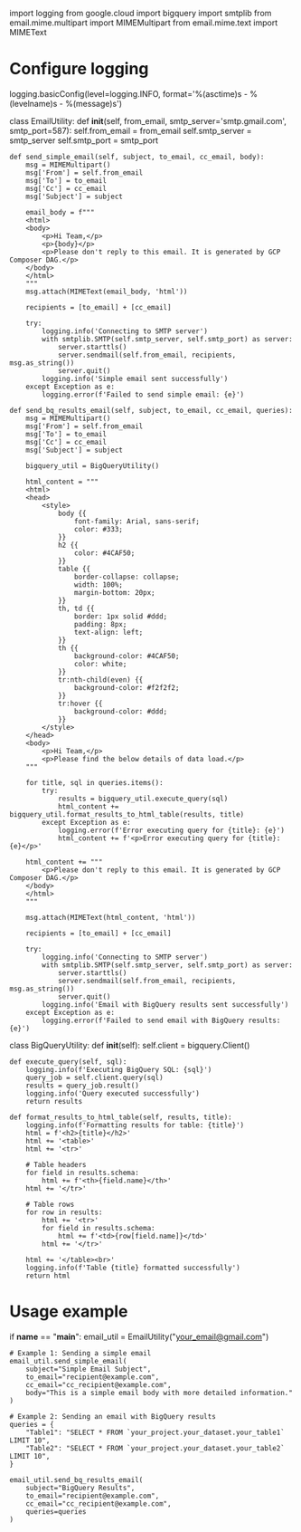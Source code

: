 import logging
from google.cloud import bigquery
import smtplib
from email.mime.multipart import MIMEMultipart
from email.mime.text import MIMEText

# Configure logging
logging.basicConfig(level=logging.INFO, format='%(asctime)s - %(levelname)s - %(message)s')

class EmailUtility:
    def __init__(self, from_email, smtp_server='smtp.gmail.com', smtp_port=587):
        self.from_email = from_email
        self.smtp_server = smtp_server
        self.smtp_port = smtp_port

    def send_simple_email(self, subject, to_email, cc_email, body):
        msg = MIMEMultipart()
        msg['From'] = self.from_email
        msg['To'] = to_email
        msg['Cc'] = cc_email
        msg['Subject'] = subject

        email_body = f"""
        <html>
        <body>
            <p>Hi Team,</p>
            <p>{body}</p>
            <p>Please don't reply to this email. It is generated by GCP Composer DAG.</p>
        </body>
        </html>
        """
        msg.attach(MIMEText(email_body, 'html'))

        recipients = [to_email] + [cc_email]

        try:
            logging.info('Connecting to SMTP server')
            with smtplib.SMTP(self.smtp_server, self.smtp_port) as server:
                server.starttls()
                server.sendmail(self.from_email, recipients, msg.as_string())
                server.quit()
            logging.info('Simple email sent successfully')
        except Exception as e:
            logging.error(f'Failed to send simple email: {e}')

    def send_bq_results_email(self, subject, to_email, cc_email, queries):
        msg = MIMEMultipart()
        msg['From'] = self.from_email
        msg['To'] = to_email
        msg['Cc'] = cc_email
        msg['Subject'] = subject

        bigquery_util = BigQueryUtility()

        html_content = """
        <html>
        <head>
            <style>
                body {{
                    font-family: Arial, sans-serif;
                    color: #333;
                }}
                h2 {{
                    color: #4CAF50;
                }}
                table {{
                    border-collapse: collapse;
                    width: 100%;
                    margin-bottom: 20px;
                }}
                th, td {{
                    border: 1px solid #ddd;
                    padding: 8px;
                    text-align: left;
                }}
                th {{
                    background-color: #4CAF50;
                    color: white;
                }}
                tr:nth-child(even) {{
                    background-color: #f2f2f2;
                }}
                tr:hover {{
                    background-color: #ddd;
                }}
            </style>
        </head>
        <body>
            <p>Hi Team,</p>
            <p>Please find the below details of data load.</p>
        """

        for title, sql in queries.items():
            try:
                results = bigquery_util.execute_query(sql)
                html_content += bigquery_util.format_results_to_html_table(results, title)
            except Exception as e:
                logging.error(f'Error executing query for {title}: {e}')
                html_content += f'<p>Error executing query for {title}: {e}</p>'
        
        html_content += """
            <p>Please don't reply to this email. It is generated by GCP Composer DAG.</p>
        </body>
        </html>
        """

        msg.attach(MIMEText(html_content, 'html'))

        recipients = [to_email] + [cc_email]

        try:
            logging.info('Connecting to SMTP server')
            with smtplib.SMTP(self.smtp_server, self.smtp_port) as server:
                server.starttls()
                server.sendmail(self.from_email, recipients, msg.as_string())
                server.quit()
            logging.info('Email with BigQuery results sent successfully')
        except Exception as e:
            logging.error(f'Failed to send email with BigQuery results: {e}')

class BigQueryUtility:
    def __init__(self):
        self.client = bigquery.Client()

    def execute_query(self, sql):
        logging.info(f'Executing BigQuery SQL: {sql}')
        query_job = self.client.query(sql)
        results = query_job.result()
        logging.info('Query executed successfully')
        return results

    def format_results_to_html_table(self, results, title):
        logging.info(f'Formatting results for table: {title}')
        html = f'<h2>{title}</h2>'
        html += '<table>'
        html += '<tr>'

        # Table headers
        for field in results.schema:
            html += f'<th>{field.name}</th>'
        html += '</tr>'

        # Table rows
        for row in results:
            html += '<tr>'
            for field in results.schema:
                html += f'<td>{row[field.name]}</td>'
            html += '</tr>'
        
        html += '</table><br>'
        logging.info(f'Table {title} formatted successfully')
        return html

# Usage example
if __name__ == "__main__":
    email_util = EmailUtility("your_email@gmail.com")

    # Example 1: Sending a simple email
    email_util.send_simple_email(
        subject="Simple Email Subject",
        to_email="recipient@example.com",
        cc_email="cc_recipient@example.com",
        body="This is a simple email body with more detailed information."
    )

    # Example 2: Sending an email with BigQuery results
    queries = {
        "Table1": "SELECT * FROM `your_project.your_dataset.your_table1` LIMIT 10",
        "Table2": "SELECT * FROM `your_project.your_dataset.your_table2` LIMIT 10",
    }

    email_util.send_bq_results_email(
        subject="BigQuery Results",
        to_email="recipient@example.com",
        cc_email="cc_recipient@example.com",
        queries=queries
    )
